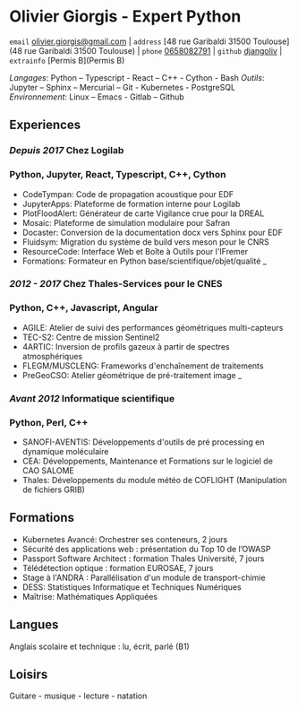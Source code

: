 # Olivier Giorgis - Expert Python

`email`    [olivier.giorgis@gmail.com](mailto:olivier.giorgis@gmail.com) |
`address`   [48 rue Garibaldi 31500 Toulouse](48 rue Garibaldi 31500 Toulouse) |
`phone`    [0658082791](0658082791) |
`github`   [djangoliv](https://github.com/djangoliv) |
`extrainfo` [Permis B](Permis B)

*Langages*: Python – Typescript - React – C++ - Cython - Bash
*Outils*: Jupyter – Sphinx – Mercurial – Git - Kubernetes - PostgreSQL
*Environnement*: Linux – Emacs - Gitlab – Github

## Experiences

### *Depuis 2017* Chez Logilab
### Python, Jupyter, React, Typescript, C++, Cython

- CodeTympan: Code de propagation acoustique pour EDF
- JupyterApps: Plateforme de formation interne pour Logilab
- PlotFloodAlert: Générateur de carte Vigilance crue pour la DREAL
- Mosaic: Plateforme de simulation modulaire pour Safran
- Docaster: Conversion de la documentation docx vers Sphinx pour EDF
- Fluidsym: Migration du système de build vers meson pour le CNRS
- ResourceCode: Interface Web et Boîte à Outils pour l'IFremer
- Formations: Formateur en Python base/scientifique/objet/qualité
_
### *2012 - 2017* Chez Thales-Services pour le CNES
### Python, C++, Javascript, Angular

- AGILE: Atelier de suivi des performances géométriques multi-capteurs
- TEC-S2: Centre de mission Sentinel2
- 4ARTIC: Inversion de profils gazeux à partir de spectres atmosphériques
- FLEGM/MUSCLENG: Frameworks d'enchaînement de traitements
- PreGeoCSO: Atelier géométrique de pré-traitement image
_
### *Avant 2012* Informatique scientifique
### Python, Perl, C++

- SANOFI-AVENTIS: Développements d'outils de pré processing en dynamique moléculaire
- CEA: Développements, Maintenance et Formations sur le logiciel de CAO SALOME
- Thales: Développements du module météo de COFLIGHT (Manipulation de fichiers GRIB)

## Formations

- Kubernetes Avancé: Orchestrer ses conteneurs, 2 jours
- Sécurité des applications web : présentation du Top 10 de l’OWASP
- Passport Software Architect : formation Thales Université, 7 jours
- Télédétection optique : formation EUROSAE, 7 jours
- Stage à l'ANDRA : Parallélisation d'un module de transport-chimie
- DESS: Statistiques Informatique et Techniques Numériques
- Maîtrise: Mathématiques Appliquées

## Langues

Anglais scolaire et technique : lu, écrit, parlé (B1)

## Loisirs

Guitare - musique - lecture - natation
